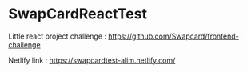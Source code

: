# SwapCardReactTest

Little react project challenge : https://github.com/Swapcard/frontend-challenge

Netlify link : https://swapcardtest-alim.netlify.com/
